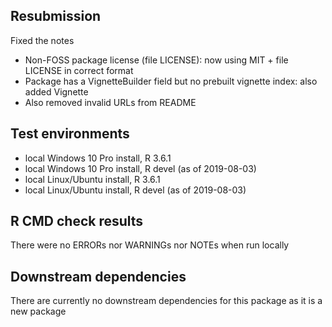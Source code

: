 ## Resubmission
Fixed the notes 
* Non-FOSS package license (file LICENSE): now using MIT + file LICENSE in correct format
* Package has a VignetteBuilder field but no prebuilt vignette index: also added Vignette
* Also removed invalid URLs from README

## Test environments
* local Windows 10 Pro install, R 3.6.1
* local Windows 10 Pro install, R devel (as of 2019-08-03)
* local Linux/Ubuntu install, R 3.6.1
* local Linux/Ubuntu install, R devel (as of 2019-08-03)

## R CMD check results
There were no ERRORs nor WARNINGs nor NOTEs when run locally

## Downstream dependencies
There are currently no downstream dependencies for this package as it is a new package